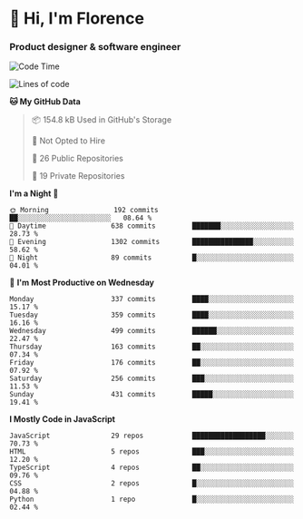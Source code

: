 <h1>👋 Hi, I'm Florence</h1>
<h3>Product designer & software engineer</h3>



<!--START_SECTION:waka-->
![Code Time](http://img.shields.io/badge/Code%20Time-183%20hrs%2014%20mins-blue)

![Lines of code](https://img.shields.io/badge/From%20Hello%20World%20I%27ve%20Written-2.9%20million%20lines%20of%20code-blue)

**🐱 My GitHub Data** 

> 📦 154.8 kB Used in GitHub's Storage 
 > 
> 🚫 Not Opted to Hire
 > 
> 📜 26 Public Repositories 
 > 
> 🔑 19 Private Repositories 
 > 
**I'm a Night 🦉** 

```text
🌞 Morning                192 commits         ██░░░░░░░░░░░░░░░░░░░░░░░   08.64 % 
🌆 Daytime                638 commits         ███████░░░░░░░░░░░░░░░░░░   28.73 % 
🌃 Evening                1302 commits        ███████████████░░░░░░░░░░   58.62 % 
🌙 Night                  89 commits          █░░░░░░░░░░░░░░░░░░░░░░░░   04.01 % 
```
📅 **I'm Most Productive on Wednesday** 

```text
Monday                   337 commits         ████░░░░░░░░░░░░░░░░░░░░░   15.17 % 
Tuesday                  359 commits         ████░░░░░░░░░░░░░░░░░░░░░   16.16 % 
Wednesday                499 commits         ██████░░░░░░░░░░░░░░░░░░░   22.47 % 
Thursday                 163 commits         ██░░░░░░░░░░░░░░░░░░░░░░░   07.34 % 
Friday                   176 commits         ██░░░░░░░░░░░░░░░░░░░░░░░   07.92 % 
Saturday                 256 commits         ███░░░░░░░░░░░░░░░░░░░░░░   11.53 % 
Sunday                   431 commits         █████░░░░░░░░░░░░░░░░░░░░   19.41 % 
```


**I Mostly Code in JavaScript** 

```text
JavaScript               29 repos            ██████████████████░░░░░░░   70.73 % 
HTML                     5 repos             ███░░░░░░░░░░░░░░░░░░░░░░   12.20 % 
TypeScript               4 repos             ██░░░░░░░░░░░░░░░░░░░░░░░   09.76 % 
CSS                      2 repos             █░░░░░░░░░░░░░░░░░░░░░░░░   04.88 % 
Python                   1 repo              █░░░░░░░░░░░░░░░░░░░░░░░░   02.44 % 
```




<!--END_SECTION:waka-->
